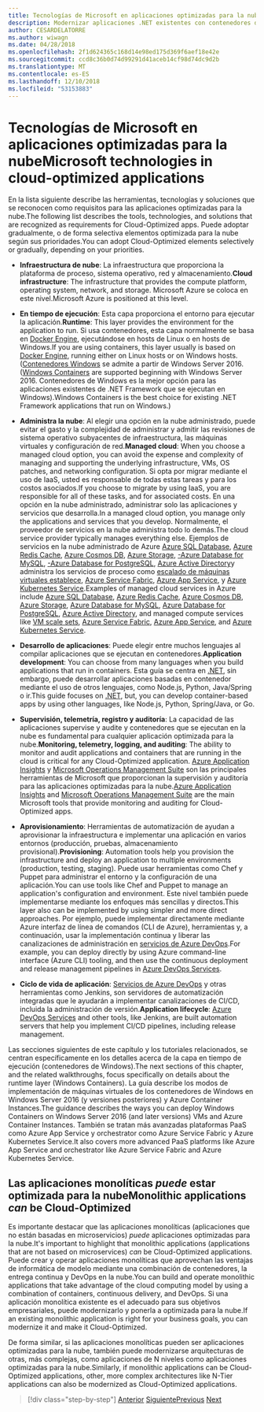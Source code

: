 ```yaml
---
title: Tecnologías de Microsoft en aplicaciones optimizadas para la nube
description: Modernizar aplicaciones .NET existentes con contenedores de Windows y la nube de Azure | Tecnologías de Microsoft en aplicaciones optimizadas para la nube
author: CESARDELATORRE
ms.author: wiwagn
ms.date: 04/28/2018
ms.openlocfilehash: 2f1d624365c168d14e98ed175d369f6aef18e42e
ms.sourcegitcommit: ccd8c36b0d74d99291d41aceb14cf98d74dc9d2b
ms.translationtype: MT
ms.contentlocale: es-ES
ms.lasthandoff: 12/10/2018
ms.locfileid: "53153883"
---
```

# <a name="microsoft-technologies-in-cloud-optimized-applications"></a><span data-ttu-id="002c0-103">Tecnologías de Microsoft en aplicaciones optimizadas para la nube</span><span class="sxs-lookup"><span data-stu-id="002c0-103">Microsoft technologies in cloud-optimized applications</span></span>

<span data-ttu-id="002c0-104">En la lista siguiente describe las herramientas, tecnologías y soluciones que se reconocen como requisitos para las aplicaciones optimizadas para la nube.</span><span class="sxs-lookup"><span data-stu-id="002c0-104">The following list describes the tools, technologies, and solutions that are recognized as requirements for Cloud-Optimized apps.</span></span> <span data-ttu-id="002c0-105">Puede adoptar gradualmente, o de forma selectiva elementos optimizada para la nube según sus prioridades.</span><span class="sxs-lookup"><span data-stu-id="002c0-105">You can adopt Cloud-Optimized elements selectively or gradually, depending on your priorities.</span></span>

-   <span data-ttu-id="002c0-106">**Infraestructura de nube**: La infraestructura que proporciona la plataforma de proceso, sistema operativo, red y almacenamiento.</span><span class="sxs-lookup"><span data-stu-id="002c0-106">**Cloud infrastructure**: The infrastructure that provides the compute platform, operating system, network, and storage.</span></span> <span data-ttu-id="002c0-107">Microsoft Azure se coloca en este nivel.</span><span class="sxs-lookup"><span data-stu-id="002c0-107">Microsoft Azure is positioned at this level.</span></span>

-   <span data-ttu-id="002c0-108">**En tiempo de ejecución**: Esta capa proporciona el entorno para ejecutar la aplicación.</span><span class="sxs-lookup"><span data-stu-id="002c0-108">**Runtime**: This layer provides the environment for the application to run.</span></span> <span data-ttu-id="002c0-109">Si usa contenedores, esta capa normalmente se basa en [Docker Engine](https://docs.docker.com/engine/), ejecutándose en hosts de Linux o en hosts de Windows.</span><span class="sxs-lookup"><span data-stu-id="002c0-109">If you are using containers, this layer usually is based on [Docker Engine](https://docs.docker.com/engine/), running either on Linux hosts or on Windows hosts.</span></span> <span data-ttu-id="002c0-110">([Contenedores Windows](https://docs.microsoft.com/virtualization/windowscontainers/about/) se admite a partir de Windows Server 2016.</span><span class="sxs-lookup"><span data-stu-id="002c0-110">([Windows Containers](https://docs.microsoft.com/virtualization/windowscontainers/about/) are supported beginning with Windows Server 2016.</span></span> <span data-ttu-id="002c0-111">Contenedores de Windows es la mejor opción para las aplicaciones existentes de .NET Framework que se ejecutan en Windows).</span><span class="sxs-lookup"><span data-stu-id="002c0-111">Windows Containers is the best choice for existing .NET Framework applications that run on Windows.)</span></span>

-   <span data-ttu-id="002c0-112">**Administra la nube**: Al elegir una opción en la nube administrado, puede evitar el gasto y la complejidad de administrar y admitir las revisiones de sistema operativo subyacentes de infraestructura, las máquinas virtuales y configuración de red.</span><span class="sxs-lookup"><span data-stu-id="002c0-112">**Managed cloud**: When you choose a managed cloud option, you can avoid the expense and complexity of managing and supporting the underlying infrastructure, VMs, OS patches, and networking configuration.</span></span> <span data-ttu-id="002c0-113">Si opta por migrar mediante el uso de IaaS, usted es responsable de todas estas tareas y para los costos asociados.</span><span class="sxs-lookup"><span data-stu-id="002c0-113">If you choose to migrate by using IaaS, you are responsible for all of these tasks, and for associated costs.</span></span> <span data-ttu-id="002c0-114">En una opción en la nube administrado, administrar solo las aplicaciones y servicios que desarrolla.</span><span class="sxs-lookup"><span data-stu-id="002c0-114">In a managed cloud option, you manage only the applications and services that you develop.</span></span> <span data-ttu-id="002c0-115">Normalmente, el proveedor de servicios en la nube administra todo lo demás.</span><span class="sxs-lookup"><span data-stu-id="002c0-115">The cloud service provider typically manages everything else.</span></span> <span data-ttu-id="002c0-116">Ejemplos de servicios en la nube administrado de Azure [Azure SQL Database](https://azure.microsoft.com/services/sql-database), [Azure Redis Cache](https://azure.microsoft.com/services/cache/), [Azure Cosmos DB](https://azure.microsoft.com/services/cosmos-db/), [Azure Storage](https://azure.microsoft.com/services/storage/), [-Azure Database for MySQL](https://azure.microsoft.com/services/mysql/), [-Azure Database for PostgreSQL](https://azure.microsoft.com/services/postgresql/), [Azure Active Directory](https://azure.microsoft.com/services/active-directory/)y administra los servicios de proceso como [escalado de máquinas virtuales establece](https://azure.microsoft.com/services/virtual-machine-scale-sets/), [Azure Service Fabric](https://azure.microsoft.com/services/service-fabric/), [Azure App Service](https://azure.microsoft.com/services/app-service/), y [Azure Kubernetes Service](https://azure.microsoft.com/services/container-service/).</span><span class="sxs-lookup"><span data-stu-id="002c0-116">Examples of managed cloud services in Azure include [Azure SQL Database](https://azure.microsoft.com/services/sql-database), [Azure Redis Cache](https://azure.microsoft.com/services/cache/), [Azure Cosmos DB](https://azure.microsoft.com/services/cosmos-db/), [Azure Storage](https://azure.microsoft.com/services/storage/), [Azure Database for MySQL](https://azure.microsoft.com/services/mysql/), [Azure Database for PostgreSQL](https://azure.microsoft.com/services/postgresql/), [Azure Active Directory](https://azure.microsoft.com/services/active-directory/), and managed compute services like [VM scale sets](https://azure.microsoft.com/services/virtual-machine-scale-sets/), [Azure Service Fabric](https://azure.microsoft.com/services/service-fabric/), [Azure App Service](https://azure.microsoft.com/services/app-service/), and [Azure Kubernetes Service](https://azure.microsoft.com/services/container-service/).</span></span>

-   <span data-ttu-id="002c0-117">**Desarrollo de aplicaciones**: Puede elegir entre muchos lenguajes al compilar aplicaciones que se ejecutan en contenedores.</span><span class="sxs-lookup"><span data-stu-id="002c0-117">**Application development**: You can choose from many languages when you build applications that run in containers.</span></span> <span data-ttu-id="002c0-118">Esta guía se centra en [.NET](https://www.microsoft.com/net), sin embargo, puede desarrollar aplicaciones basadas en contenedor mediante el uso de otros lenguajes, como Node.js, Python, Java/Spring o ir.</span><span class="sxs-lookup"><span data-stu-id="002c0-118">This guide focuses on [.NET](https://www.microsoft.com/net), but, you can develop container-based apps by using other languages, like Node.js, Python, Spring/Java, or Go.</span></span>

-   <span data-ttu-id="002c0-119">**Supervisión, telemetría, registro y auditoría**: La capacidad de las aplicaciones supervise y audite y contenedores que se ejecutan en la nube es fundamental para cualquier aplicación optimizada para la nube.</span><span class="sxs-lookup"><span data-stu-id="002c0-119">**Monitoring, telemetry, logging, and auditing**: The ability to monitor and audit applications and containers that are running in the cloud is critical for any Cloud-Optimized application.</span></span> <span data-ttu-id="002c0-120">[Azure Application Insights](https://azure.microsoft.com/services/application-insights/) y [Microsoft Operations Management Suite](https://www.microsoft.com/cloud-platform/operations-management-suite) son las principales herramientas de Microsoft que proporcionan la supervisión y auditoría para las aplicaciones optimizadas para la nube.</span><span class="sxs-lookup"><span data-stu-id="002c0-120">[Azure Application Insights](https://azure.microsoft.com/services/application-insights/) and [Microsoft Operations Management Suite](https://www.microsoft.com/cloud-platform/operations-management-suite) are the main Microsoft tools that provide monitoring and auditing for Cloud-Optimized apps.</span></span>

-   <span data-ttu-id="002c0-121">**Aprovisionamiento**: Herramientas de automatización de ayudan a aprovisionar la infraestructura e implementar una aplicación en varios entornos (producción, pruebas, almacenamiento provisional).</span><span class="sxs-lookup"><span data-stu-id="002c0-121">**Provisioning**: Automation tools help you provision the infrastructure and deploy an application to multiple environments (production, testing, staging).</span></span> <span data-ttu-id="002c0-122">Puede usar herramientas como Chef y Puppet para administrar el entorno y la configuración de una aplicación.</span><span class="sxs-lookup"><span data-stu-id="002c0-122">You can use tools like Chef and Puppet to manage an application's configuration and environment.</span></span> <span data-ttu-id="002c0-123">Este nivel también puede implementarse mediante los enfoques más sencillas y directos.</span><span class="sxs-lookup"><span data-stu-id="002c0-123">This layer also can be implemented by using simpler and more direct approaches.</span></span> <span data-ttu-id="002c0-124">Por ejemplo, puede implementar directamente mediante Azure interfaz de línea de comandos (CLI de Azure), herramientas y, a continuación, usar la implementación continua y liberar las canalizaciones de administración en [servicios de Azure DevOps](https://visualstudio.microsoft.com/team-services/).</span><span class="sxs-lookup"><span data-stu-id="002c0-124">For example, you can deploy directly by using Azure command-line interface (Azure CLI) tooling, and then use the continuous deployment and release management pipelines in [Azure DevOps Services](https://visualstudio.microsoft.com/team-services/).</span></span>

-   <span data-ttu-id="002c0-125">**Ciclo de vida de aplicación**: [Servicios de Azure DevOps](https://visualstudio.microsoft.com/team-services/) y otras herramientas como Jenkins, son servidores de automatización integradas que le ayudarán a implementar canalizaciones de CI/CD, incluida la administración de versión.</span><span class="sxs-lookup"><span data-stu-id="002c0-125">**Application lifecycle**: [Azure DevOps Services](https://visualstudio.microsoft.com/team-services/) and other tools, like Jenkins, are built automation servers that help you implement CI/CD pipelines, including release management.</span></span>

<span data-ttu-id="002c0-126">Las secciones siguientes de este capítulo y los tutoriales relacionados, se centran específicamente en los detalles acerca de la capa en tiempo de ejecución (contenedores de Windows).</span><span class="sxs-lookup"><span data-stu-id="002c0-126">The next sections of this chapter, and the related walkthroughs, focus specifically on details about the runtime layer (Windows Containers).</span></span> <span data-ttu-id="002c0-127">La guía describe los modos de implementación de máquinas virtuales de los contenedores de Windows en Windows Server 2016 (y versiones posteriores) y Azure Container Instances.</span><span class="sxs-lookup"><span data-stu-id="002c0-127">The guidance describes the ways you can deploy Windows Containers on Windows Server 2016 (and later versions) VMs and Azure Container Instances.</span></span> <span data-ttu-id="002c0-128">También se tratan más avanzadas plataformas PaaS como Azure App Service y orchestrator como Azure Service Fabric y Azure Kubernetes Service.</span><span class="sxs-lookup"><span data-stu-id="002c0-128">It also covers more advanced PaaS platforms like Azure App Service and orchestrator like Azure Service Fabric and Azure Kubernetes Service.</span></span>

## <a name="monolithic-applications-can-be-cloud-optimized"></a><span data-ttu-id="002c0-129">Las aplicaciones monolíticas *puede* estar optimizada para la nube</span><span class="sxs-lookup"><span data-stu-id="002c0-129">Monolithic applications *can* be Cloud-Optimized</span></span>

<span data-ttu-id="002c0-130">Es importante destacar que las aplicaciones monolíticas (aplicaciones que no están basadas en microservicios) *puede* aplicaciones optimizadas para la nube.</span><span class="sxs-lookup"><span data-stu-id="002c0-130">It's important to highlight that monolithic applications (applications that are not based on microservices) *can* be Cloud-Optimized applications.</span></span> <span data-ttu-id="002c0-131">Puede crear y operar aplicaciones monolíticas que aprovechan las ventajas de informática de modelo mediante una combinación de contenedores, la entrega continua y DevOps en la nube.</span><span class="sxs-lookup"><span data-stu-id="002c0-131">You can build and operate monolithic applications that take advantage of the cloud computing model by using a combination of containers, continuous delivery, and DevOps.</span></span> <span data-ttu-id="002c0-132">Si una aplicación monolítica existente es el adecuado para sus objetivos empresariales, puede modernizarlo y ponerla a optimizada para la nube.</span><span class="sxs-lookup"><span data-stu-id="002c0-132">If an existing monolithic application is right for your business goals, you can modernize it and make it Cloud-Optimized.</span></span>

<span data-ttu-id="002c0-133">De forma similar, si las aplicaciones monolíticas pueden ser aplicaciones optimizadas para la nube, también puede modernizarse arquitecturas de otras, más complejas, como aplicaciones de N niveles como aplicaciones optimizadas para la nube.</span><span class="sxs-lookup"><span data-stu-id="002c0-133">Similarly, if monolithic applications can be Cloud-Optimized applications, other, more complex architectures like N-Tier applications can also be modernized as Cloud-Optimized applications.</span></span>

>[!div class="step-by-step"]
><span data-ttu-id="002c0-134">[Anterior](reasons-to-modernize-existing-net-apps-to-cloud-optimized-applications.md)
>[Siguiente](what-about-cloud-native-applications.md)</span><span class="sxs-lookup"><span data-stu-id="002c0-134">[Previous](reasons-to-modernize-existing-net-apps-to-cloud-optimized-applications.md)
[Next](what-about-cloud-native-applications.md)</span></span>